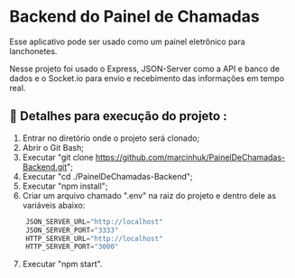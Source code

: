 #  Backend do Painel de Chamadas

Esse aplicativo pode ser usado como um painel eletrônico para lanchonetes.

Nesse projeto foi usado o Express, JSON-Server como a API e banco de dados e o Socket.io para envio e recebimento das informações em tempo real.

## 🔨 Detalhes para execução do projeto :

1. Entrar no diretório onde o projeto será clonado;
2. Abrir o Git Bash;
3. Executar "git clone https://github.com/marcinhuk/PainelDeChamadas-Backend.git";
4. Executar "cd ./PainelDeChamadas-Backend";
5. Executar "npm install";
6. Criar um arquivo chamado ".env" na raiz do projeto e dentro dele as variáveis abaixo:

```javascript
	JSON_SERVER_URL="http://localhost"
	JSON_SERVER_PORT="3333"
	HTTP_SERVER_URL="http://localhost"
	HTTP_SERVER_PORT="3000"
```

7. Executar "npm start".